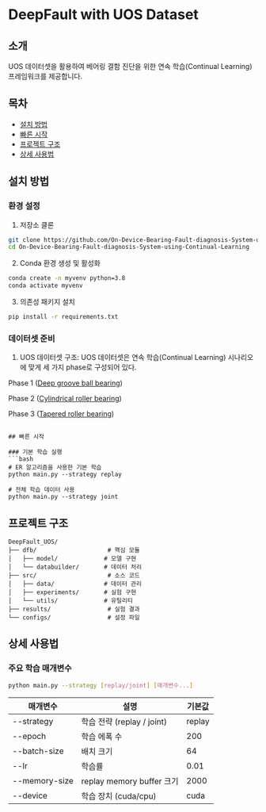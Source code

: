 # DeepFault with UOS Dataset

## 소개
 UOS 데이터셋을 활용하여 베어링 결함 진단을 위한 연속 학습(Continual Learning) 프레임워크를 제공합니다. 

## 목차
- [설치 방법](#설치-방법)
- [빠른 시작](#빠른-시작)
- [프로젝트 구조](#프로젝트-구조)
- [상세 사용법](#상세-사용법)

## 설치 방법

### 환경 설정

1. 저장소 클론
```bash
git clone https://github.com/On-Device-Bearing-Fault-diagnosis-System-using-Continual-Learning.git
cd On-Device-Bearing-Fault-diagnosis-System-using-Continual-Learning
```

2. Conda 환경 생성 및 활성화
```bash
conda create -n myvenv python=3.8
conda activate myvenv
```

3. 의존성 패키지 설치
```bash
pip install -r requirements.txt
```

### 데이터셋 준비

1. UOS 데이터셋 구조:
UOS 데이터셋은 연속 학습(Continual Learning) 시나리오에 맞게 세 가지 phase로 구성되어 있다.

Phase 1  ([Deep groove ball bearing](https://data.mendeley.com/datasets/53vtnjy6c6/1))

Phase 2 ([Cylindrical roller bearing](https://data.mendeley.com/datasets/7trwzz77xh/1))

Phase 3 ([Tapered roller bearing](https://data.mendeley.com/datasets/2cygy6y4rk/1))

```

## 빠른 시작

### 기본 학습 실행
```bash
# ER 알고리즘을 사용한 기본 학습
python main.py --strategy replay

# 전체 학습 데이터 사용
python main.py --strategy joint
```


## 프로젝트 구조
```
DeepFault_UOS/
├── dfb/                    # 핵심 모듈
│   ├── model/             # 모델 구현
│   └── databuilder/       # 데이터 처리
├── src/                    # 소스 코드
│   ├── data/              # 데이터 관리
│   ├── experiments/       # 실험 구현
│   └── utils/             # 유틸리티
├── results/                # 실험 결과
└── configs/                # 설정 파일
```

## 상세 사용법

### 주요 학습 매개변수
```bash
python main.py --strategy [replay/joint] [매개변수...]
```

| 매개변수 | 설명 | 기본값 |
|---------|------|--------|
| --strategy | 학습 전략 (replay / joint) | replay |
| --epoch | 학습 에폭 수 | 200 |
| --batch-size | 배치 크기 | 64 |
| --lr | 학습률 | 0.01 |
| --memory-size | replay memory buffer 크기 | 2000 |
| --device | 학습 장치 (cuda/cpu) | cuda |


